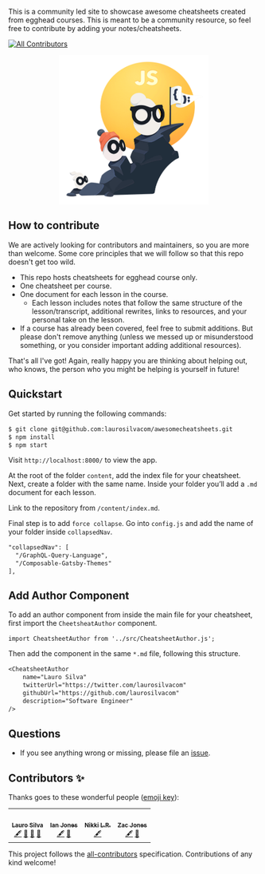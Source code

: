 This is a community led site to showcase awesome cheatsheets created from egghead courses. This is meant to be a community resource, so feel free to contribute by adding your notes/cheatsheets.

<!-- ALL-CONTRIBUTORS-BADGE:START - Do not remove or modify this section -->
[![All Contributors](https://img.shields.io/badge/all_contributors-4-orange.svg?style=flat-square)](#contributors-)
<!-- ALL-CONTRIBUTORS-BADGE:END -->

<div align="center">
  <img
    height="300"
    width="300"
    alt="Awesome Cheatsheets Logo"
    src="https://raw.githubusercontent.com/laurosilvacom/awesomecheatsheets/master/static/icon.png"
    align="center"
  />
</div>

## How to contribute

We are actively looking for contributors and maintainers, so you are more than welcome. Some core principles that we will follow so that this repo doesn't get too wild.

- This repo hosts cheatsheets for egghead course only.
- One cheatsheet per course.
- One document for each lesson in the course.
  - Each lesson includes notes that follow the same structure of the lesson/transcript, additional rewrites, links to resources, and your personal take on the lesson.
- If a course has already been covered, feel free to submit additions. But please don't remove anything (unless we messed up or misunderstood something, or you consider important adding additional resources).

That's all I've got! Again, really happy you are thinking about helping out, who knows, the person who you might be helping is yourself in future!

## Quickstart

Get started by running the following commands:

```
$ git clone git@github.com:laurosilvacom/awesomecheatsheets.git
$ npm install
$ npm start
```

Visit `http://localhost:8000/` to view the app.

At the root of the folder `content`, add the index file for your cheatsheet. Next, create a folder with the same name. Inside your folder you’ll add a `.md` document for each lesson.

Link to the repository from `/content/index.md`.

Final step is to add `force collapse`. Go into `config.js` and add the name of your folder inside `collapsedNav`.

```
"collapsedNav": [
  "/GraphQL-Query-Language",
  "/Composable-Gatsby-Themes"
],
```

## Add Author Component

To add an author component from inside the main file for your cheatsheet, first import the `CheetsheatAuthor` component.

```
import CheatsheetAuthor from '../src/CheatsheetAuthor.js';
```

Then add the component in the same `*.md` file, following this structure.

```
<CheatsheetAuthor
    name="Lauro Silva"
    twitterUrl="https://twitter.com/laurosilvacom"
    githubUrl="https://github.com/laurosilvacom"
    description="Software Engineer"
/>
```

## Questions

- If you see anything wrong or missing, please file an [issue](https://github.com/laurosilvacom/awesomecheatsheets/issues/new).

## Contributors ✨

Thanks goes to these wonderful people ([emoji key](https://allcontributors.org/docs/en/emoji-key)):

<!-- ALL-CONTRIBUTORS-LIST:START - Do not remove or modify this section -->
<!-- prettier-ignore-start -->
<!-- markdownlint-disable -->
<table>
  <tr>
    <td align="center"><a href="https://laurosilva.com"><img src="https://avatars2.githubusercontent.com/u/57044804?v=4" width="100px;" alt=""/><br /><sub><b>Lauro Silva</b></sub></a><br /><a href="#content-laurosilvacom" title="Content">🖋</a> <a href="https://github.com/laurosilvacom/awesomecheatsheets/commits?author=laurosilvacom" title="Documentation">📖</a> <a href="#maintenance-laurosilvacom" title="Maintenance">🚧</a> <a href="https://github.com/laurosilvacom/awesomecheatsheets/pulls?q=is%3Apr+reviewed-by%3Alaurosilvacom" title="Reviewed Pull Requests">👀</a></td>
    <td align="center"><a href="https://ianjones.us/"><img src="https://avatars2.githubusercontent.com/u/4407263?v=4" width="100px;" alt=""/><br /><sub><b>Ian Jones</b></sub></a><br /><a href="#content-theianjones" title="Content">🖋</a> <a href="#ideas-theianjones" title="Ideas, Planning, & Feedback">🤔</a></td>
    <td align="center"><a href="https://github.com/nikkilr88"><img src="https://avatars3.githubusercontent.com/u/24983331?v=4" width="100px;" alt=""/><br /><sub><b>Nikki L.R.</b></sub></a><br /><a href="#content-nikkilr88" title="Content">🖋</a></td>
    <td align="center"><a href="https://zacjones.io"><img src="https://avatars2.githubusercontent.com/u/6188161?v=4" width="100px;" alt=""/><br /><sub><b>Zac Jones</b></sub></a><br /><a href="#content-zacjones93" title="Content">🖋</a> <a href="#ideas-zacjones93" title="Ideas, Planning, & Feedback">🤔</a></td>
  </tr>
</table>

<!-- markdownlint-enable -->
<!-- prettier-ignore-end -->
<!-- ALL-CONTRIBUTORS-LIST:END -->

This project follows the [all-contributors](https://github.com/all-contributors/all-contributors) specification. Contributions of any kind welcome!
